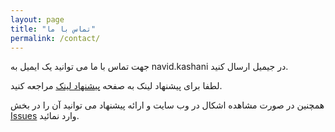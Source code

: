 ```yaml
---
layout: page
title: "تماس با ما"
permalink: /contact/
---
```

جهت تماس با ما می توانید یک ایمیل به navid.kashani در جیمیل ارسال کنید.

لطفا برای پیشنهاد لینک به صفحه [پیشنهاد لینک](/contributing/) مراجعه کنید.

همچنین در صورت مشاهده اشکال در وب سایت و ارائه پیشنهاد می توانید آن را در بخش [Issues](https://github.com/reyhoun/ui.toread/issues) وارد نمائید.